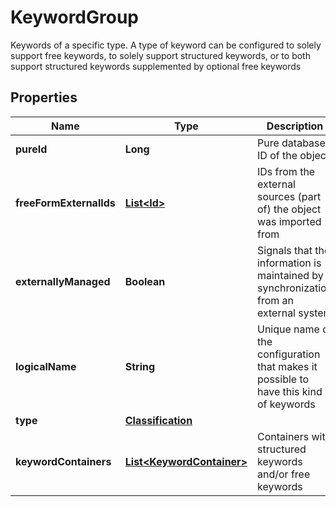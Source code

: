 

# KeywordGroup

Keywords of a specific type. A type of keyword can be configured to solely support free keywords, to solely support structured keywords, or to both support structured keywords supplemented by optional free keywords
## Properties

Name | Type | Description | Notes
------------ | ------------- | ------------- | -------------
**pureId** | **Long** | Pure database ID of the object |  [optional] [readonly]
**freeFormExternalIds** | [**List&lt;Id&gt;**](Id.md) | IDs from the external sources (part of) the object was imported from |  [optional]
**externallyManaged** | **Boolean** | Signals that the information is maintained by synchronization from an external system |  [optional]
**logicalName** | **String** | Unique name of the configuration that makes it possible to have this kind of keywords |  [optional]
**type** | [**Classification**](Classification.md) |  |  [optional]
**keywordContainers** | [**List&lt;KeywordContainer&gt;**](KeywordContainer.md) | Containers with structured keywords and/or free keywords |  [optional]



